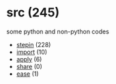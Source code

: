 # src (245)
some python and non-python codes

+ [stepin](stepin/README.md) (228)
+ [import](import/README.md) (10)
+ [apply](apply/README.md) (6)
+ [share](share/README.md) (0)
+ [ease](ease/README.md) (1)
